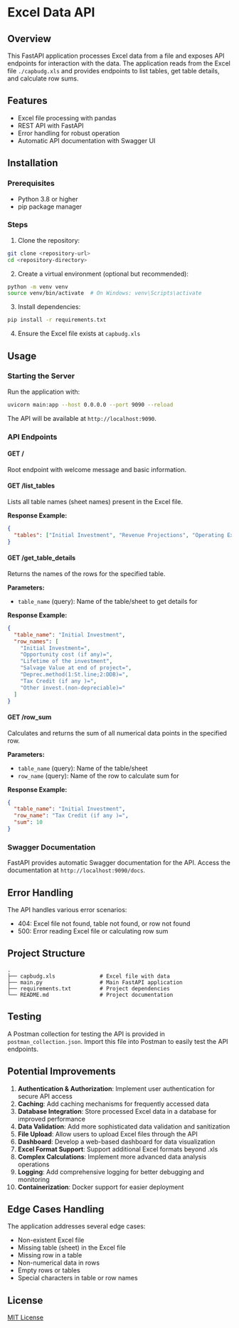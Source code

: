 # Excel Data API

## Overview
This FastAPI application processes Excel data from a file and exposes API endpoints for interaction with the data. The application reads from the Excel file `./capbudg.xls` and provides endpoints to list tables, get table details, and calculate row sums.

## Features
- Excel file processing with pandas
- REST API with FastAPI
- Error handling for robust operation
- Automatic API documentation with Swagger UI

## Installation

### Prerequisites
- Python 3.8 or higher
- pip package manager

### Steps

1. Clone the repository:
```bash
git clone <repository-url>
cd <repository-directory>
```

2. Create a virtual environment (optional but recommended):
```bash
python -m venv venv
source venv/bin/activate  # On Windows: venv\Scripts\activate
```

3. Install dependencies:
```bash
pip install -r requirements.txt
```

4. Ensure the Excel file exists at `capbudg.xls`

## Usage

### Starting the Server
Run the application with:

```bash
uvicorn main:app --host 0.0.0.0 --port 9090 --reload
```

The API will be available at `http://localhost:9090`.

### API Endpoints

#### GET /
Root endpoint with welcome message and basic information.

#### GET /list_tables
Lists all table names (sheet names) present in the Excel file.

**Response Example:**
```json
{
  "tables": ["Initial Investment", "Revenue Projections", "Operating Expenses"]
}
```

#### GET /get_table_details
Returns the names of the rows for the specified table.

**Parameters:**
- `table_name` (query): Name of the table/sheet to get details for

**Response Example:**
```json
{
  "table_name": "Initial Investment",
  "row_names": [
    "Initial Investment=",
    "Opportunity cost (if any)=",
    "Lifetime of the investment",
    "Salvage Value at end of project=",
    "Deprec.method(1:St.line;2:DDB)=",
    "Tax Credit (if any )=",
    "Other invest.(non-depreciable)="
  ]
}
```

#### GET /row_sum
Calculates and returns the sum of all numerical data points in the specified row.

**Parameters:**
- `table_name` (query): Name of the table/sheet
- `row_name` (query): Name of the row to calculate sum for

**Response Example:**
```json
{
  "table_name": "Initial Investment",
  "row_name": "Tax Credit (if any )=",
  "sum": 10
}
```

### Swagger Documentation
FastAPI provides automatic Swagger documentation for the API. 
Access the documentation at `http://localhost:9090/docs`.

## Error Handling

The API handles various error scenarios:
- 404: Excel file not found, table not found, or row not found
- 500: Error reading Excel file or calculating row sum

## Project Structure

```
.
├── capbudg.xls              # Excel file with data
├── main.py                  # Main FastAPI application
├── requirements.txt         # Project dependencies
└── README.md                # Project documentation
```

## Testing

A Postman collection for testing the API is provided in `postman_collection.json`. 
Import this file into Postman to easily test the API endpoints.

## Potential Improvements

1. **Authentication & Authorization**: Implement user authentication for secure API access
2. **Caching**: Add caching mechanisms for frequently accessed data
3. **Database Integration**: Store processed Excel data in a database for improved performance
4. **Data Validation**: Add more sophisticated data validation and sanitization
5. **File Upload**: Allow users to upload Excel files through the API
6. **Dashboard**: Develop a web-based dashboard for data visualization
7. **Excel Format Support**: Support additional Excel formats beyond .xls
8. **Complex Calculations**: Implement more advanced data analysis operations
9. **Logging**: Add comprehensive logging for better debugging and monitoring
10. **Containerization**: Docker support for easier deployment

## Edge Cases Handling

The application addresses several edge cases:
- Non-existent Excel file
- Missing table (sheet) in the Excel file
- Missing row in a table
- Non-numerical data in rows
- Empty rows or tables
- Special characters in table or row names

## License

[MIT License](LICENSE)
